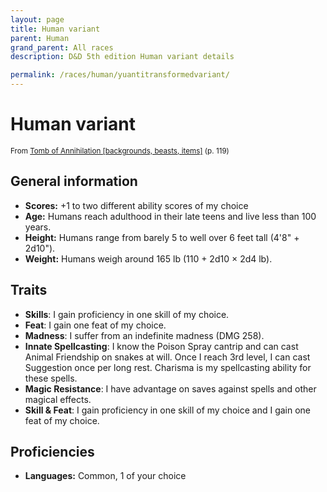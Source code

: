 ```yaml
---
layout: page
title: Human variant
parent: Human
grand_parent: All races
description: D&D 5th edition Human variant details

permalink: /races/human/yuantitransformedvariant/
---
```


# Human variant

<small>From <a target="_blank" href="https://dnd.wizards.com/products/tabletop-games/rpg-products/tomb-annihilation">Tomb of Annihilation [backgrounds, beasts, items]</a> (p. 119)</small>

## General information

- **Scores:** +1 to two different ability scores of my choice
- **Age:** Humans reach adulthood in their late teens and live less than 100 years.
- **Height:** Humans range from barely 5 to well over 6 feet tall (4'8" + 2d10").
- **Weight:** Humans weigh around 165 lb (110 + 2d10 × 2d4 lb).

## Traits

- **Skills**: I gain proficiency in one skill of my choice.
- **Feat**: I gain one feat of my choice.
- **Madness**: I suffer from an indefinite madness (DMG 258).
- **Innate Spellcasting**: I know the Poison Spray cantrip and can cast Animal Friendship on snakes at will. Once I reach 3rd level, I can cast Suggestion once per long rest. Charisma is my spellcasting ability for these spells.
- **Magic Resistance**: I have advantage on saves against spells and other magical effects.
- **Skill & Feat**: I gain proficiency in one skill of my choice and I gain one feat of my choice.

## Proficiencies

- **Languages:** Common, 1 of your choice